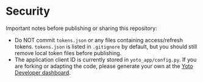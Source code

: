 # Security

Important notes before publishing or sharing this repository:

- Do NOT commit `tokens.json` or any files containing access/refresh tokens. `tokens.json` is listed in `.gitignore` by default, but you should still remove local token files before publishing.
- The application client ID is currently stored in `yoto_app/config.py`. If you are forking or adapting the code, please generate your own at the [Yoto Developer dashboard](https://dashboard.yoto.dev/). 